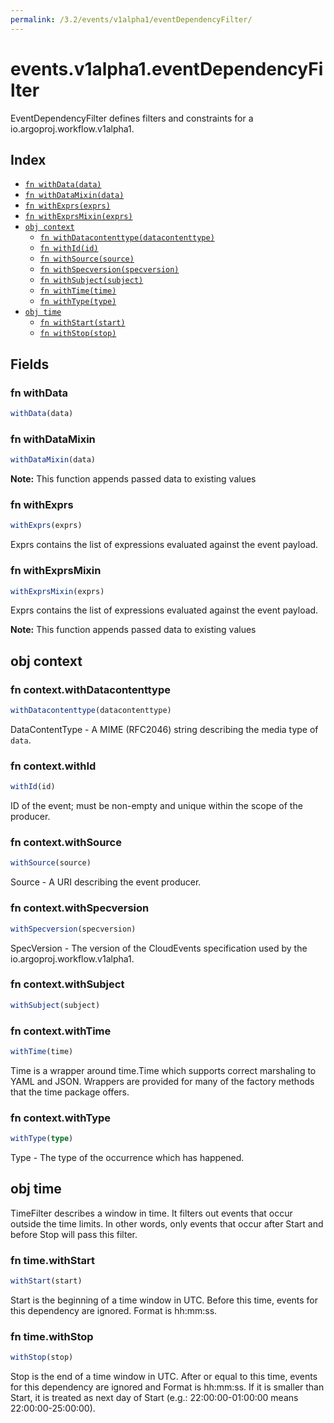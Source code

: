 ```yaml
---
permalink: /3.2/events/v1alpha1/eventDependencyFilter/
---
```


# events.v1alpha1.eventDependencyFilter

EventDependencyFilter defines filters and constraints for a io.argoproj.workflow.v1alpha1.

## Index

* [`fn withData(data)`](#fn-withdata)
* [`fn withDataMixin(data)`](#fn-withdatamixin)
* [`fn withExprs(exprs)`](#fn-withexprs)
* [`fn withExprsMixin(exprs)`](#fn-withexprsmixin)
* [`obj context`](#obj-context)
  * [`fn withDatacontenttype(datacontenttype)`](#fn-contextwithdatacontenttype)
  * [`fn withId(id)`](#fn-contextwithid)
  * [`fn withSource(source)`](#fn-contextwithsource)
  * [`fn withSpecversion(specversion)`](#fn-contextwithspecversion)
  * [`fn withSubject(subject)`](#fn-contextwithsubject)
  * [`fn withTime(time)`](#fn-contextwithtime)
  * [`fn withType(type)`](#fn-contextwithtype)
* [`obj time`](#obj-time)
  * [`fn withStart(start)`](#fn-timewithstart)
  * [`fn withStop(stop)`](#fn-timewithstop)

## Fields

### fn withData

```ts
withData(data)
```



### fn withDataMixin

```ts
withDataMixin(data)
```



**Note:** This function appends passed data to existing values

### fn withExprs

```ts
withExprs(exprs)
```

Exprs contains the list of expressions evaluated against the event payload.

### fn withExprsMixin

```ts
withExprsMixin(exprs)
```

Exprs contains the list of expressions evaluated against the event payload.

**Note:** This function appends passed data to existing values

## obj context



### fn context.withDatacontenttype

```ts
withDatacontenttype(datacontenttype)
```

DataContentType - A MIME (RFC2046) string describing the media type of `data`.

### fn context.withId

```ts
withId(id)
```

ID of the event; must be non-empty and unique within the scope of the producer.

### fn context.withSource

```ts
withSource(source)
```

Source - A URI describing the event producer.

### fn context.withSpecversion

```ts
withSpecversion(specversion)
```

SpecVersion - The version of the CloudEvents specification used by the io.argoproj.workflow.v1alpha1.

### fn context.withSubject

```ts
withSubject(subject)
```



### fn context.withTime

```ts
withTime(time)
```

Time is a wrapper around time.Time which supports correct marshaling to YAML and JSON.  Wrappers are provided for many of the factory methods that the time package offers.

### fn context.withType

```ts
withType(type)
```

Type - The type of the occurrence which has happened.

## obj time

TimeFilter describes a window in time.
It filters out events that occur outside the time limits.
In other words, only events that occur after Start and before Stop
will pass this filter.

### fn time.withStart

```ts
withStart(start)
```

Start is the beginning of a time window in UTC.
Before this time, events for this dependency are ignored.
Format is hh:mm:ss.

### fn time.withStop

```ts
withStop(stop)
```

Stop is the end of a time window in UTC.
After or equal to this time, events for this dependency are ignored and
Format is hh:mm:ss.
If it is smaller than Start, it is treated as next day of Start
(e.g.: 22:00:00-01:00:00 means 22:00:00-25:00:00).